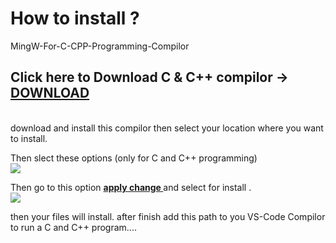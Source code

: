 # How to install ?
MingW-For-C-CPP-Programming-Compilor </br>
<h2 title="Click download button to start download">Click here to Download C & C++ compilor -> <a href="https://github.com/Tatai47/MingW-For-C-CPP-Programming-Compilor/archive/refs/heads/main.zip" title="C & C++ compiler download now"> DOWNLOAD </a></h2>
 </br>
download and install this compilor then
select your location where you want to install.


Then slect these options (only for C and C++ programming)
<br/>
<image src="https://github.com/Tatai47/MingW-For-C-CPP-Programming-Compilor/blob/ec762ebeeba9a372b46c1a2b96865f1a642502bc/Screenshot%202023-02-27%20230908.png"/>

Then go to this option <b><u>apply change </u></b>and select for install . <br/>
<image src="https://github.com/Tatai47/MingW-For-C-CPP-Programming-Compilor/blob/627d5ac4deb55725e67bc87c17e8ee854fcf3e6c/Screenshot%202023-02-27%20230915.png"/>

then your files will install.
after finish add this path to you VS-Code Compilor to run a C and C++ program....
